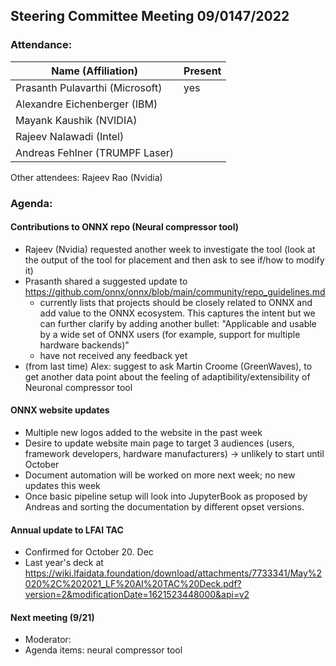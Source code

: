## Steering Committee Meeting 09/0147/2022

### Attendance:

| Name (Affiliation)              | Present  |
| ------------------------------- | -------- |
| Prasanth Pulavarthi (Microsoft) | yes   |
| Alexandre Eichenberger (IBM)    |    |
| Mayank Kaushik (NVIDIA)         |    |
| Rajeev Nalawadi (Intel)         |    |
| Andreas Fehlner (TRUMPF Laser)  |    |

Other attendees: Rajeev Rao (Nvidia)

### Agenda:

  #### Contributions to ONNX repo (Neural compressor tool)
  - Rajeev (Nvidia) requested another week to investigate the tool (look at the output of the tool for placement and then ask to see if/how to modify it)
  - Prasanth shared a suggested update to https://github.com/onnx/onnx/blob/main/community/repo_guidelines.md
     - currently lists that projects should be closely related to ONNX and add value to the ONNX ecosystem. This captures the intent but we can further clarify by adding another bullet: "Applicable and usable by a wide set of ONNX users (for example, support for multiple hardware backends)"
     - have not received any feedback yet
  - (from last time) Alex: suggest to ask Martin Croome (GreenWaves), to get another data point about the feeling of adaptibility/extensibility of Neuronal compressor tool
  

  #### ONNX website updates
  - Multiple new logos added to the website in the past week
  - Desire to update website main page to target 3 audiences (users, framework developers, hardware manufacturers) -> unlikely to start until October
  - Document automation will be worked on more next week; no new updates this week
  - Once basic pipeline setup will look into JupyterBook as proposed by Andreas and sorting the documentation by different opset versions.
  
  #### Annual update to LFAI TAC
  - Confirmed for October 20. Dec
  - Last year's deck at https://wiki.lfaidata.foundation/download/attachments/7733341/May%2020%2C%202021_LF%20AI%20TAC%20Deck.pdf?version=2&modificationDate=1621523448000&api=v2
   
  #### Next meeting (9/21)
  - Moderator: 
  - Agenda items: neural compressor tool
